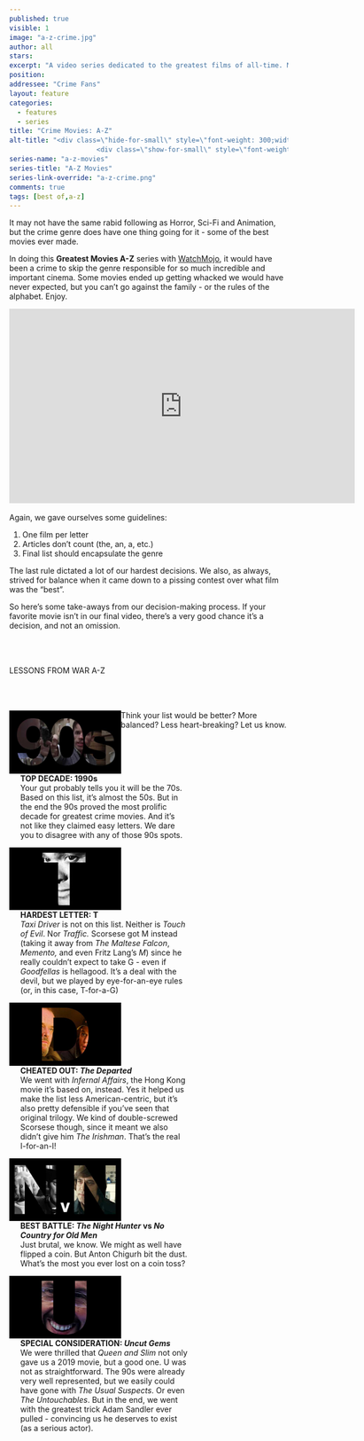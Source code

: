 ```yaml
---
published: true
visible: 1
image: "a-z-crime.jpg"
author: all
stars: 
excerpt: "A video series dedicated to the greatest films of all-time. Made In partnership with our friends at WatchMojo."
position: 
addressee: "Crime Fans"
layout: feature
categories: 
  - features
  - series
title: "Crime Movies: A-Z"
alt-title: "<div class=\"hide-for-small\" style=\"font-weight: 300;width: 16rem;margin: -10rem auto 0 auto;font-family: Helvetica Neue;color: #fff;font-size: 1.5rem;padding-left: 2rem;text-align: center;\">The greatest movies of all time</div>
	                  <div class=\"show-for-small\" style=\"font-weight: 300;width: 10rem;margin: 3.5rem auto 0 auto;font-family: Helvetica Neue;color: #fff;font-size: 1rem;padding-left: 1rem;text-align: center;\">The greatest movies of all time</div>"
series-name: "a-z-movies"
series-title: "A-Z Movies"
series-link-override: "a-z-crime.png"
comments: true
tags: [best of,a-z]
---
```

It may not have the same rabid following as Horror, Sci-Fi and Animation, but the crime genre does have one thing going for it - some of the best movies ever made. 

In doing this **Greatest Movies A-Z** series with [WatchMojo](https://www.youtube.com/channel/UCaWd5_7JhbQBe4dknZhsHJg), it would have been a crime to skip the genre responsible for so much incredible and important cinema. Some movies ended up getting whacked we would have never expected, but you can’t go against the family - or the rules of the alphabet. Enjoy. 

<div class="video-container"><iframe width="624" height="351" src="https://www.youtube.com/embed/F_P3LFGi47U?ecver=1" frameborder="0" allowfullscreen></iframe></div>

Again, we gave ourselves some guidelines:

1. One film per letter
1. Articles don’t count (the, an, a, etc.)
1. Final list should encapsulate the genre

The last rule dictated a lot of our hardest decisions. We also, as always, strived for balance when it came down to a pissing contest over what film was the “best”.

So here’s some take-aways from our decision-making process. If your favorite movie isn’t in our final video, there’s a very good chance it’s a decision, and not an omission. 

<p class="intro" style="margin-top:4rem">LESSONS FROM WAR A-Z</p>

<div class="clearfix" style="margin-top:4rem;width:100%;">
	<div style="height:100%;float:left;width:40%;">
		<img style="vertical-align: top;display: inline-block;" src="/assets/img/features/inline/a-z-crime/top-decade.jpg"> 
	</div>
	<p style="margin-top:0;float:left;width:60%;padding-left: 20px;">
		<strong>TOP DECADE: 1990s</strong><br />
		Your gut probably tells you it will be the 70s. Based on this list, it’s almost the 50s. But in the end the 90s proved the most prolific decade for greatest crime movies. And it’s not like they claimed easy letters. We dare you to disagree with any of those 90s spots.
	</p>
</div>

<div class="clearfix"  style="margin-top:4rem;width:100%;">
	<div style="height:100%;float:left;width:40%;">
		<img style="vertical-align: top;display: inline-block;" src="/assets/img/features/inline/a-z-crime/hardest-letter.jpg"> 
	</div>
	<p style="margin-top:0;float:left;width:60%;padding-left: 20px;">
		<strong>HARDEST LETTER: T</strong><br />
	      <em>Taxi Driver</em> is not on this list. Neither is <em>Touch of Evil</em>. Nor <em>Traffic.</em> Scorsese got M instead (taking it away from <em>The Maltese Falcon</em>, <em>Memento,</em> and even Fritz Lang’s <em>M</em>) since he really couldn’t expect to take G - even if <em>Goodfellas</em> is hellagood. It’s a deal with the devil, but we played by eye-for-an-eye rules (or, in this case, T-for-a-G)
	</p>
</div>

<div class="clearfix"  style="margin-top:4rem;width:100%;">
	<div style="height:100%;float:left;width:40%;">
		<img style="vertical-align: top;display: inline-block;" src="/assets/img/features/inline/a-z-crime/cheated-out.jpg"> 
	</div>
	<p style="margin-top:0;float:left;width:60%;padding-left: 20px;">
		<strong>CHEATED OUT: <em>The Departed</em></strong><br />
		We went with <em>Infernal Affairs</em>, the Hong Kong movie it’s based on, instead. Yes it helped us make the list less American-centric, but it’s also pretty defensible if you’ve seen that original trilogy. We kind of double-screwed Scorsese though, since it meant we also didn’t give him <em>The Irishman</em>. That’s the real I-for-an-I!
	</p>
</div>

<div class="clearfix" style="margin-top:4rem;width:100%;">
	<div style="height:100%;float:left;width:40%;">
		<img style="vertical-align: top;display: inline-block;" src="/assets/img/features/inline/a-z-crime/best-battle.jpg"> 
	</div>
	<p style="margin-top:0;float:left;width:60%;padding-left: 20px;">
		<strong>BEST BATTLE: <em>The Night Hunter</em> vs <em>No Country for Old Men</em></strong><br />
		Just brutal, we know. We might as well have flipped a coin. But Anton Chigurh bit the dust. What’s the most you ever lost on a coin toss?
	</p>
</div>

<div class="clearfix"  style="margin:4rem 0;width:100%;">
	<div style="height:100%;float:left;width:40%;">
		<img style="vertical-align: top;display: inline-block;" src="/assets/img/features/inline/a-z-crime/special-consideration.jpg"> 
	</div>
	<p style="margin-top:0;float:left;width:60%;padding-left: 20px;">
		<strong>SPECIAL CONSIDERATION: <em>Uncut Gems</em></strong><br />
	     We were thrilled that <em>Queen and Slim</em> not only gave us a 2019 movie, but a good one. U was not as straightforward. The 90s were already very well represented, but we easily could have gone with <em>The Usual Suspects</em>. Or even <em>The Untouchables</em>. But in the end, we went with the greatest trick Adam Sandler ever pulled - convincing us he deserves to exist (as a serious actor).
	</p>
</div>

Think your list would be better? More balanced? Less heart-breaking? Let us know.
